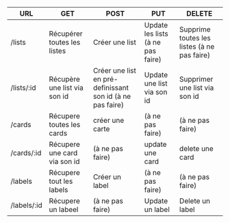 URL | GET | POST | PUT | DELETE
--- | --- | --- | --- | --- |
/lists | Récupérer toutes les listes | Créer une list | Update les lists (à ne pas faire) | Supprime toutes les listes (à ne pas faire) |
/lists/:id | Récupère une list via son id | Créer une list en pré-definissant son id (à ne pas faire) | Update une list via son id | Supprimer une list via son id 
/cards | Récupere toutes les cards | créer une carte | (à ne pas faire) | (à ne pas faire)
/cards/:id | Récupere une card via son id | (à ne pas faire) | update une card | delete une card 
/labels | Récupere tout les labels | Créer un label | (à ne pas faire) | (à ne pas faire)
/labels/:id | Récupere un labeel | (à ne pas faire) | Update un label | Delete un label 